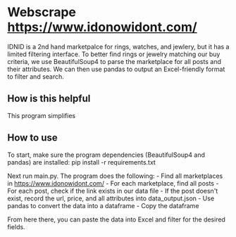 # Webscrape https://www.idonowidont.com/
IDNID is a 2nd hand marketpalce for rings, watches, and jewlery, but it has a limited filtering interface.
To better find rings or jewelry matching our buy criteria, we use BeautifulSoup4 to parse the marketplace for all posts and their attributes. We can then use pandas to output an Excel-friendly format to filter and search.

## How is this helpful
This program simplifies 

## How to use
To start, make sure the program dependencies (BeautifulSoup4 and pandas) are installed:
  pip install -r requirements.txt

Next run main.py. The program does the following:
    - Find all marketplaces in https://www.idonowidont.com/
    - For each marketplace, find all posts
    - For each post, check if the link exists in our data file
    - If the post doesn't exist, record the url, price, and all attributes into data_output.json
    - Use pandas to convert the data into a dataframe
    - Copy the dataframe

From here there, you can paste the data into Excel and filter for the desired fields.